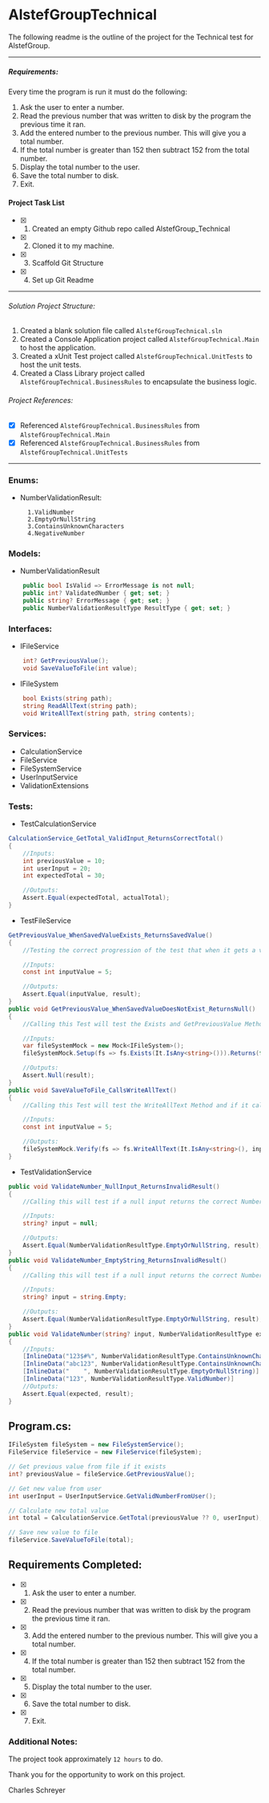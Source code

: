 # AlstefGroupTechnical

The following readme is the outline of the project for the Technical test for AlstefGroup.


------------

##### Requirements:

Every time the program is run it must do the following:

1.  Ask the user to enter a number.
2.  Read the previous number that was written to disk by the program the previous time it ran.
3.  Add the entered number to the previous number. This will give you a total number.
4.  If the total number is greater than 152 then subtract 152 from the total number.
5.  Display the total number to the user.
6.  Save the total number to disk.
7.  Exit.
#### Project Task List
- [x] 1. Created an empty Github repo called AlstefGroup_Technical
- [x] 2. Cloned it to my machine.
- [x] 3. Scaffold Git Structure
- [x] 4. Set up Git Readme

------------


###### Solution Project Structure:  
1. Created a blank solution file called `AlstefGroupTechnical.sln`
2. Created a Console Application project called `AlstefGroupTechnical.Main` to host the application.
3. Created a xUnit Test project called `AlstefGroupTechnical.UnitTests` to host the unit tests.
4. Created a Class Library project called `AlstefGroupTechnical.BusinessRules` to encapsulate the business logic.

###### Project References:
  - [x] Referenced `AlstefGroupTechnical.BusinessRules` from `AlstefGroupTechnical.Main`
  - [x] Referenced `AlstefGroupTechnical.BusinessRules` from `AlstefGroupTechnical.UnitTests`

------------
### Enums:
- NumberValidationResult:

        1.ValidNumber
        2.EmptyOrNullString
        3.ContainsUnknownCharacters
        4.NegativeNumber
### Models:
- NumberValidationResult
```C#
    public bool IsValid => ErrorMessage is not null;
    public int? ValidatedNumber { get; set; }
    public string? ErrorMessage { get; set; }
    public NumberValidationResultType ResultType { get; set; }
```
### Interfaces:
- IFileService
```c#
    int? GetPreviousValue();
    void SaveValueToFile(int value);
```
- IFileSystem
```c#
    bool Exists(string path);
    string ReadAllText(string path);
    void WriteAllText(string path, string contents);
```

### Services:
- CalculationService
- FileService
- FileSystemService
- UserInputService
- ValidationExtensions

### Tests:
- TestCalculationService
```C#
CalculationService_GetTotal_ValidInput_ReturnsCorrectTotal()
{
    //Inputs:
    int previousValue = 10;
    int userInput = 20;
    int expectedTotal = 30;

    //Outputs:
    Assert.Equal(expectedTotal, actualTotal);
}
```
- TestFileService
```C#
GetPreviousValue_WhenSavedValueExists_ReturnsSavedValue()
{
    //Testing the correct progression of the test that when it gets a value, it returns the correct value.

    //Inputs: 
    const int inputValue = 5;

    //Outputs:
    Assert.Equal(inputValue, result);
}
public void GetPreviousValue_WhenSavedValueDoesNotExist_ReturnsNull()
{
    //Calling this Test will test the Exists and GetPreviousValue Methods and if it returns Null.

    //Inputs: 
    var fileSystemMock = new Mock<IFileSystem>();
    fileSystemMock.Setup(fs => fs.Exists(It.IsAny<string>())).Returns(false);

    //Outputs:
    Assert.Null(result);
}
public void SaveValueToFile_CallsWriteAllText()
{
    //Calling this Test will test the WriteAllText Method and if it calls correctly from IFileSystem.

    //Inputs: 
    const int inputValue = 5;

    //Outputs:
    fileSystemMock.Verify(fs => fs.WriteAllText(It.IsAny<string>(), inputValue.ToString()), Times.Once);
}
```
- TestValidationService
```C#
public void ValidateNumber_NullInput_ReturnsInvalidResult()
{
    //Calling this will test if a null input returns the correct NumberValidationResultType

    //Inputs: 
    string? input = null;

    //Outputs:
    Assert.Equal(NumberValidationResultType.EmptyOrNullString, result);
}
public void ValidateNumber_EmptyString_ReturnsInvalidResult()
{
    //Calling this will test if a null input returns the correct NumberValidationResultType

    //Inputs: 
    string? input = string.Empty;

    //Outputs:
    Assert.Equal(NumberValidationResultType.EmptyOrNullString, result);
}
public void ValidateNumber(string? input, NumberValidationResultType expected)
{
    //Inputs:
    [InlineData("123$#%", NumberValidationResultType.ContainsUnknownCharacters)]
    [InlineData("abc123", NumberValidationResultType.ContainsUnknownCharacters)]
    [InlineData("    ", NumberValidationResultType.EmptyOrNullString)]
    [InlineData("123", NumberValidationResultType.ValidNumber)]
    //Outputs:
    Assert.Equal(expected, result);
}
```

## Program.cs:
```C#
IFileSystem fileSystem = new FileSystemService();
FileService fileService = new FileService(fileSystem);

// Get previous value from file if it exists
int? previousValue = fileService.GetPreviousValue();

// Get new value from user
int userInput = UserInputService.GetValidNumberFromUser();

// Calculate new total value
int total = CalculationService.GetTotal(previousValue ?? 0, userInput);

// Save new value to file
fileService.SaveValueToFile(total);
```

## Requirements Completed:
- [x] 1.  Ask the user to enter a number. 
- [x] 2.  Read the previous number that was written to disk by the program the previous time it ran. 
- [x] 3.  Add the entered number to the previous number. This will give you a total number. 
- [x] 4.  If the total number is greater than 152 then subtract 152 from the total number. 
- [x] 5.  Display the total number to the user. 
- [x] 6.  Save the total number to disk.
- [x] 7.  Exit. 

### Additional Notes:
The project took approximately `12 hours` to do.

Thank you for the opportunity to work on this project.

Charles Schreyer